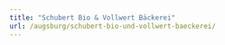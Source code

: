 ```yaml
---
title: "Schubert Bio & Vollwert Bäckerei"
url: /augsburg/schubert-bio-und-vollwert-baeckerei/
---
```


